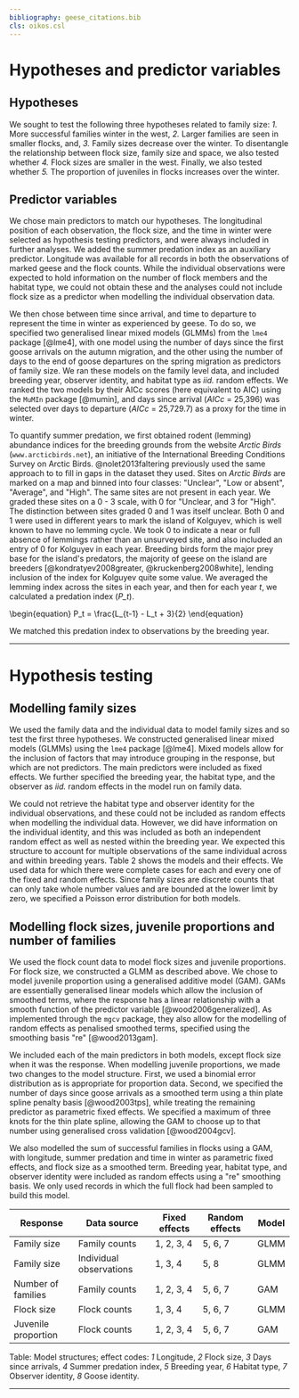 ```yaml
---
bibliography: geese_citations.bib
cls: oikos.csl
---
```

# Hypotheses and predictor variables

## Hypotheses
We sought to test the following three hypotheses related to family size: *1.* More successful families winter in the west, *2.* Larger families are seen in smaller flocks, and, *3.* Family sizes decrease over the winter. To disentangle the relationship between flock size, family size and space, we also tested whether *4.* Flock sizes are smaller in the west. Finally, we also tested whether *5.* The proportion of juveniles in flocks increases over the winter.

## Predictor variables
We chose main predictors to match our hypotheses. The longitudinal position of each observation, the flock size, and the time in winter were selected as hypothesis testing predictors, and were always included in further analyses. We added the summer predation index as an auxiliary predictor. Longitude was available for all records in both the observations of marked geese and the flock counts. While the individual observations were expected to hold information on the number of flock members and the habitat type, we could not obtain these and the analyses could not include flock size as a predictor when modelling the individual observation data.

We then chose between time since arrival, and time to departure to represent the time in winter as experienced by geese. To do so, we specified two generalised linear mixed models (GLMMs) from the `lme4` package [@lme4], with one model using the number of days since the first goose arrivals on the autumn migration, and the other using the number of days to the end of goose departures on the spring migration as predictors of family size. We ran these models on the family level data, and included breeding year, observer identity, and habitat type as *iid.* random effects. We ranked the two models by their AICc scores (here equivalent to AIC) using the `MuMIn` package [@mumin], and days since arrival ($AICc$ = 25,396) was selected over days to departure ($AICc$ = 25,729.7) as a proxy for the time in winter.

To quantify summer predation, we first obtained rodent (lemming) abundance indices for the breeding grounds from the website *Arctic Birds* (`www.arcticbirds.net`), an initiative of the International Breeding Conditions Survey on Arctic Birds. @nolet2013faltering previously used the same approach to to fill in gaps in the dataset they used. Sites on *Arctic Birds* are marked on a map and binned into four classes: "Unclear", "Low or absent", "Average", and "High". The same sites are not present in each year. We graded these sites on a 0 - 3 scale, with 0 for "Unclear, and 3 for "High". The distinction between sites graded 0 and 1 was itself unclear. Both 0 and 1 were used in different years to mark the island of Kolguyev, which is well known to have no lemming cycle. We took 0 to indicate a near or full absence of lemmings rather than an unsurveyed site, and also included an entry of 0 for Kolguyev in each year. Breeding birds form the major prey base for the island's predators, the majority of geese on the island are breeders [@kondratyev2008greater, @kruckenberg2008white], lending inclusion of the index for Kolguyev quite some value. We averaged the lemming index across the sites in each year, and then for each year *t*, we calculated a predation index (*P_t*).

 \begin{equation} P_t = \frac{L_{t-1} - L_t + 3}{2} \end{equation}

We matched this predation index to observations by the breeding year.

---

# Hypothesis testing

## Modelling family sizes

We used the family data and the individual data to model family sizes and so test the first three hypotheses. We constructed generalised linear mixed models (GLMMs) using the `lme4` package [@lme4]. Mixed models allow for the inclusion of factors that may introduce grouping in the response, but which are not predictors. The main predictors were included as fixed effects. We further specified the breeding year, the habitat type, and the observer as *iid.* random effects in the model run on family data.

We could not retrieve the habitat type and observer identity for the individual observations, and these could not be included as random effects when modelling the individual data. However, we did have information on the individual identity, and this was included as both an independent random effect as well as nested within the breeding year. We expected this structure to account for multiple observations of the same individual across and within breeding years. Table 2 shows the models and their effects. We used data for which there were complete cases for each and every one of the fixed and random effects. Since family sizes are discrete counts that can only take whole number values and are bounded at the lower limit by zero, we specified a Poisson error distribution for both models.

## Modelling flock sizes, juvenile proportions and number of families

We used the flock count data to model flock sizes and juvenile proportions. For flock size, we constructed a GLMM as described above. We chose to model juvenile proportion using a generalised additive model (GAM). GAMs are essentially generalised linear models which allow the inclusion of smoothed terms, where the response has a linear relationship with a smooth function of the predictor variable [@wood2006generalized]. As implemented through the `mgcv` package, they also allow for the modelling of random effects as penalised smoothed terms, specified using the smoothing basis "re" [@wood2013gam].

We included each of the main predictors in both models, except flock size when it was the response. When modelling juvenile proportions, we made two changes to the model structure. First, we used a binomial error distribution as is appropriate for proportion data. Second, we specified the number of days since goose arrivals as a smoothed term using a thin plate spline penalty basis [@wood2003tps], while treating the remaining predictor as parametric fixed effects. We specified a maximum of three knots for the thin plate spline, allowing the GAM to choose up to that number using generalised cross validation [@wood2004gcv].

We also modelled the sum of successful families in flocks using a GAM, with longitude, summer predation and time in winter as parametric fixed effects, and flock size as a smoothed term. Breeding year, habitat type, and observer identity were included as random effects using a "re" smoothing basis. We only used records in which the full flock had been sampled to build this model.

|Response|Data source|Fixed effects|Random effects|Model|
|---|---|---|---|---|
|Family size|Family counts|1, 2, 3, 4|5, 6, 7|GLMM
|Family size|Individual observations|1, 3, 4|5, 8|GLMM
|Number of families|Family counts|1, 2, 3, 4|5, 6, 7|GAM
|Flock size|Flock counts|1, 3, 4|5, 6, 7|GLMM
|Juvenile proportion|Flock counts|1, 2, 3, 4|5, 6, 7|GAM

Table: Model structures; effect codes: *1* Longitude, *2* Flock size, *3* Days since arrivals, *4* Summer predation index, *5* Breeding year, *6* Habitat type, *7* Observer identity, *8* Goose identity.

---

